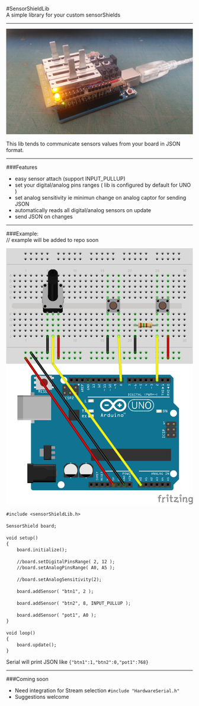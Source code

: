 #SensorShieldLib  
A simple library for your custom sensorShields
___

![SensorShield](SensorShield.jpg)

This lib tends to communicate sensors values from your board in JSON format.  
___
###Features
- easy sensor attach (support INPUT_PULLUP)
- set your digital/analog pins ranges ( lib is configured by default for UNO )
- set analog sensitivity ie minimun change on analog captor for sending JSON 
- automatically reads all digital/analog sensors on update
- send JSON on changes  
___  
###Example:   
// example will be added to repo soon

![Example](SensorShieldLib.png)

```
#include <sensorShieldLib.h>

SensorShield board;

void setup()
{
	board.initialize();
	
	//board.setDigitalPinsRange( 2, 12 );
	//board.setAnalogPinsRange( A0, A5 );
 
	//board.setAnalogSensitivity(2);
 	
	board.addSensor( "btn1", 2 );

	board.addSensor( "btn2", 8, INPUT_PULLUP );

	board.addSensor( "pot1", A0 );
}

void loop()
{
	board.update();
}
```

Serial will print JSON like `{"btn1":1,"btn2":0,"pot1":768}`

___
###Coming soon
- Need integration for Stream selection `#include "HardwareSerial.h"`
- Suggestions welcome